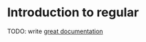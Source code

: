 # Introduction to regular

TODO: write [great documentation](http://jacobian.org/writing/what-to-write/)
